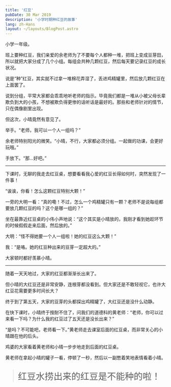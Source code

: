 ```yaml
---
title: '红豆'
pubDate: 30 Mar 2019
description: '小学时期种红豆的故事'
lang: zh-Hans
layout: ~/layouts/BlogPost.astro
---
```


小学一年级。

班上要种红豆，我们亲爱的余老师为了不要每个人都种一堆，把班上变成豆芽田，所以就把大家分成了几个小组。每组会共种几颗红豆，然后每天要记录红豆的成长状况。

说是“种”红豆，其实就不过拿一堆棉花弄湿了，丢进鸡精罐里，然后放几颗红豆在上面罢了。

说到分组，平常大家都会乖乖地听老师的指示。毕竟我们都是一堆从小被父母长辈欺负到大的小孩，不想被欺负得更惨的话听话是最好的。那些和老师针对的情节，只在偶像剧里出现。

但这次，小晴竟然有意见了。

举手。“老师，我可以一个人一组吗？”

余老师特别阳光的微笑。“小晴，不行，大家都必须分组。一起做的功课，会更好玩哦。”

手放下。“那...好吧。”

<hr />

下课时，无聊的我走去红豆桌，想要看看我心爱的红豆长得如何时，突然发现了一件事！

“诶诶，你看！怎么这颗红豆特别大颗！”

一旁的大明一看：“真的嘞！不过，怎么一个鸡精罐只有一颗？老师不是说每组都要放几颗红豆的吗？这个是哪一组的？”

坐在最靠近红豆桌的小伟小声地说：“这个其实是小晴放的，我刚才看到她趁环节的时候假假走来后面，然后放的。”

大明：“怪不得她要一个人一组啦！她的红豆这么大颗！”

我：“是咯。她的红豆种出来的豆芽一定超大的。”

大家顿时都好羡慕小晴。

<hr />

随着一天天地过，大家的红豆都渐渐长出来了。

但小晴的大红豆还是非常安静，连根芽都没看到。但大家还是不敢轻视它，也许大红豆花需要更多时间长大？

终于到了第五天，大家的豆芽的头都探出鸡精罐了，大红豆还是没什么动静。

在快下课时，小晴终于按耐不住了，问我们的道德科的黄老师：“老师，你可以过来看一下吗？为什么我的红豆过了五天还是没长出来？”

“是吗？不可能吧，老师看一下。”黄老师走去课室后面的红豆桌，而非常关心的小晴跟在他的后头。

鸡婆的大家看着黄老师和小晴一步步地走到后面的红豆桌。

黄老师在拿起小晴的罐子一看，停顿了一秒，然后以一副憋着笑地表情看着小晴。

> <p style="font-size:2em;">红豆水捞出来的红豆是不能种的啦！</p>
